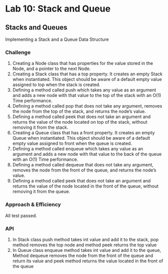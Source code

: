 # Lab 10: Stack and Queue

## Stacks and Queues
Implementing a Stack and a Queue Data Structure

### Challenge
1. Creating a Node class that has properties for the value stored in the Node, and a pointer to the next Node.
2. Creating a Stack class that has a top property. It creates an empty Stack when instantiated. This object should be aware of a default empty value assigned to top when the stack is created.
3. Defining a method called push which takes any value as an argument and adds a new node with that value to the top of the stack with an O(1) Time performance.
4. Defining a method called pop that does not take any argument, removes the node from the top of the stack, and returns the node’s value.
5. Defining a method called peek that does not take an argument and returns the value of the node located on top of the stack, without removing it from the stack.
6. Creating a Queue class that has a front property. It creates an empty Queue when instantiated. This object should be aware of a default empty value assigned to front when the queue is created.
7. Defining a method called enqueue which takes any value as an argument and adds a new node with that value to the back of the queue with an O(1) Time performance.
8. Defining a method called dequeue that does not take any argument, removes the node from the front of the queue, and returns the node’s value.
9. Defining a method called peek that does not take an argument and returns the value of the node located in the front of the queue, without removing it from the queue.

### Approach & Efficiency
All test passed.

### API
1. In Stack class push method takes int value and add it to the stack, pop method removes the top node and method peek returns the top value
2. In Queue class enqueue method takes int value and add it to the queue, Method dequeue removes the node from the front of the queue and return its value and peek method returns the value located in the front of the queue


